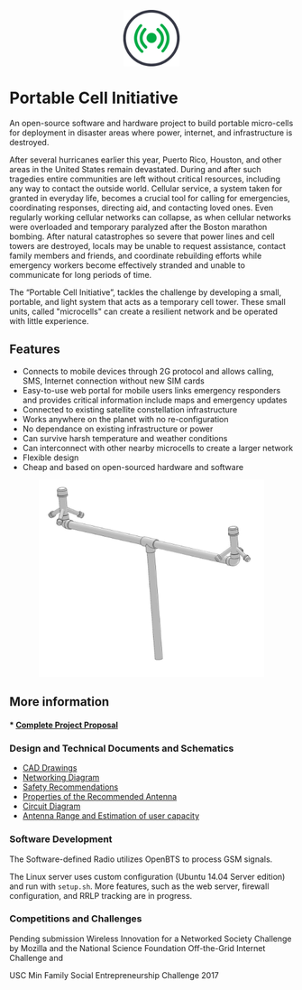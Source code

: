 <p align="center"><img src="/logo.png" alt="PCI Logo" width="100" align="center"></p>

# Portable Cell Initiative
An open-source software and hardware project to build portable micro-cells for deployment in disaster areas where power, internet, and infrastructure is destroyed.

After several hurricanes earlier this year, Puerto Rico, Houston, and other areas in the United States remain devastated. During and after such tragedies entire communities are left without critical resources, including any way to contact the outside world. Cellular service, a system taken for granted in everyday life, becomes a crucial tool for calling for emergencies, coordinating responses, directing aid, and contacting loved ones. Even regularly working cellular networks can collapse, as when cellular networks were overloaded and temporary paralyzed after the Boston marathon bombing. After natural catastrophes so severe that power lines and cell towers are destroyed, locals may be unable to request assistance, contact family members and friends, and coordinate rebuilding efforts while emergency workers become effectively stranded and unable to communicate for long periods of time.

The “Portable Cell Initiative”, tackles the challenge by developing a small, portable, and light system that acts as a temporary cell tower. These small units, called "microcells" can create a resilient network and be operated with little experience.

## Features
* Connects to mobile devices through 2G protocol and allows calling, SMS, Internet connection without new SIM cards
* Easy-to-use web portal for mobile users links emergency responders and provides critical information include maps and emergency updates
* Connected to existing satellite constellation infrastructure
* Works anywhere on the planet with no re-configuration
* No dependance on existing infrastructure or power
* Can survive harsh temperature and weather conditions
* Can interconnect with other nearby microcells to create a larger network
* Flexible design
* Cheap and based on open-sourced hardware and software

<p align="center"><img src="structural_CAD/img/array_3d-1.jpg" alt="Antenna Array example" width="400"></p>

## More information

#### * [Complete Project Proposal](https://drive.google.com/open?id=1P7SBx1yV2n8gCgzejELNr3f8qNV_H3i-8C9I9dhl-e8)

### Design and Technical Documents and Schematics
* [CAD Drawings](https://github.com/Ironarcher/portable-cell-initiative/tree/master/modeling)
* [Networking Diagram](https://github.com/Ironarcher/portable-cell-initiative/blob/master/Portable%20Cell%20Initiative%20Network%20Diagram.png)
* [Safety Recommendations](https://github.com/Ironarcher/portable-cell-initiative/blob/master/Safety%20Recommendations.docx?raw=true)
* [Properties of the Recommended Antenna](https://github.com/Ironarcher/portable-cell-initiative/blob/master/Antenna%20Analysis.docx)
* [Circuit Diagram](https://github.com/Ironarcher/portable-cell-initiative/blob/master/PCI%20Circuit%20Diagram%20-%20Page%201.png)
* [Antenna Range and Estimation of user capacity](https://github.com/Ironarcher/portable-cell-initiative/blob/master/Range%20and%20Subscriber%20Analysis.docx)

### Software Development
The Software-defined Radio utilizes OpenBTS to process GSM signals.

The Linux server uses custom configuration (Ubuntu 14.04 Server edition) and run with `setup.sh`. More features, such as the web server, firewall configuration, and RRLP tracking are in progress.

### Competitions and Challenges
Pending submission Wireless Innovation for a Networked Society Challenge by Mozilla and the National Science Foundation
Off-the-Grid Internet Challenge and

USC Min Family Social Entrepreneurship Challenge 2017
